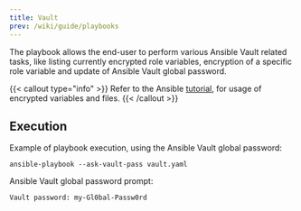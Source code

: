 ```yaml
---
title: Vault
prev: /wiki/guide/playbooks
---
```


The playbook allows the end-user to perform various Ansible Vault related tasks, like listing currently encrypted role variables, encryption of a specific role variable and update of Ansible Vault global password.

<!--more-->

{{< callout type="info" >}}
  Refer to the Ansible [tutorial](/k3s-cluster/tutorials/handbook/ansible), for usage of encrypted variables and files.
{{< /callout >}}

## Execution

Example of playbook execution, using the Ansible Vault global password:

```shell
ansible-playbook --ask-vault-pass vault.yaml
```

Ansible Vault global password prompt:

```shell
Vault password: my-Gl0bal-Passw0rd
